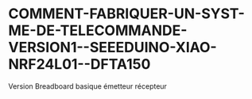 # COMMENT-FABRIQUER-UN-SYST-ME-DE-TELECOMMANDE-VERSION1--SEEEDUINO-XIAO-NRF24L01--DFTA150
Version Breadboard basique émetteur récepteur
